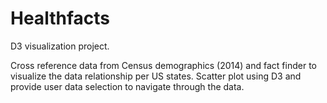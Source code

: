 # Healthfacts

D3 visualization project.

Cross reference data from Census demographics (2014) and fact finder to visualize the data relationship per US states. Scatter plot using D3 and provide user data selection to navigate through the data.



